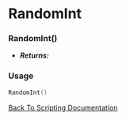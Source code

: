 # RandomInt

### RandomInt()
- ***Returns:*** 

### Usage

```Lua
RandomInt()
```


[Back To Scripting Documentation](../README.md)
